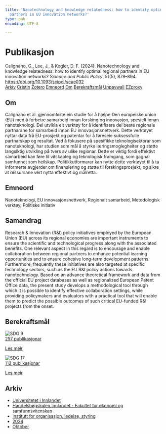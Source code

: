 ```yaml
---
title: 'Nanotechnology and knowledge relatedness: how to identify optimal regional
  partners in EU innovation networks?'
type: pub
encoding: UTF-8

---
```

<h1>Publikasjon</h1>
<article id="csl-bib-container-FVFT2WP4" class="csl-bib-container">
  <div class="csl-bib-body"> <div class="csl-entry">Calignano, G., Lee, J., &#38; Kogler, D. F. (2024). Nanotechnology and knowledge relatedness: how to identify optimal regional partners in EU innovation networks? <i>Science and Public Policy</i>, <i>51</i>(5), 879–894. <a href="https://doi.org/10.1093/scipol/scae032">https://doi.org/10.1093/scipol/scae032</a></div> </div>
  <div class="csl-bib-buttons">
    <a href="#taxonomy-article-FVFT2WP4" alt="archive" class="csl-bib-button">Arkiv</a>
    <a href="https://app.cristin.no/results/show.jsf?id=2316146" alt="Cristin" class="csl-bib-button">Cristin</a>
    <a href="http://zotero.org/groups/5881554/items/FVFT2WP4" alt="Zotero" class="csl-bib-button">Zotero</a>
    <a href="#keywords-article-FVFT2WP4" alt="keywords" class="csl-bib-button">Emneord</a>
    <a href="#about-article-FVFT2WP4" alt="about_pub" class="csl-bib-button">Om</a>
    <a href="#sdg-article-FVFT2WP4" alt="sdg" class="csl-bib-button">Berekraftsmål</a>
    <a href="https://doi.org/10.1093/scipol/scae032" alt="Unpaywall" class="csl-bib-button">Unpaywall</a>
    <a href="https://doi.org/10.1093/scipol/scae032" alt="EZproxy" class="csl-bib-button">EZproxy</a>
  </div>
  <div id="csl-bib-meta-container-FVFT2WP4"></div>
</article>
<div id="csl-bib-meta-FVFT2WP4" class="csl-bib-meta">
  <article id="about-article-FVFT2WP4" class="about_pub-article">
    <h1>Om</h1>
    Calignano et al. gjennomførte ein studie for å hjelpe Den europeiske union (EU) med å forbetre samarbeid innan forsking og innovasjon, spesielt innan nanoteknologi. Dei utvikla eit verktøy for å identifisere dei beste regionale partnarane for samarbeid innan EU innovasjonsnettverk. Dette verktøyet nyttar data frå EU-prosjekt og patentar for å føreseie suksessfulle partnarskap og resultat. Ved å fokusere på spesifikke teknologisektorar som nanoteknologi, har studien som mål å styrke læringsmoglegheiter og støtte langsiktig utvikling på tvers av ulike regionar. Dette er viktig fordi effektivt samarbeid kan føre til vitskapleg og teknologisk framgang, som gagnar samfunnet som heilskap. Politikkutformarar kan nytte dette verktøyet til å ta informerte avgjerder om finansiering og støtte til forskingsprosjekt, og sikre at ressursane vert nytta effektivt og målretta.
  </article>
  <article id="keywords-article-FVFT2WP4" class="keywords-article">
    <h1>Emneord</h1>
    Nanoteknologi, EU innovasjonsnettverk, Regionalt samarbeid, Metodologisk verktøy, Politiske initiativ
  </article>
  <article id="abstract-article-FVFT2WP4" class="abstract-article">
    <h1>Samandrag</h1>
    Research &amp; Innovation (R&amp;I) policy initiatives employed by the European Union (EU) across its regional economies are important instruments to ensure the scientific and technological progress along with the associated benefits. One relevant aspect in this regard is to encourage and enable collaboration between regional partners to enhance potential learning opportunities and to ensure cohesive long-term development patterns. Furthermore, frequently these initiatives are also targeted at specific technology sectors, such as the EU R&amp;I policy actions towards nanotechnology. Based on an advance theoretical framework and data from the official EU project databases as well as regionalized European Patent Office data, the present study develops a methodological tool through which it is possible to identify effective collaboration settings, while providing policymakers and evaluators with a practical tool that will enable them to predict the possible outcomes of such critical EU-funded R&amp;I projects from the onset.
  </article>
  <article id="sdg-article-FVFT2WP4" class="sdg-article">
    <h1>Berekraftsmål</h1>
    <div class="sdg-container"><div id="sdg9" class="sdg">
        <img src="{{< params subfolder >}}images/sdg/sdg09_nn.png" class="image" alt="SDG 9">
        <div class="sdg-overlay">
          <a href="{{< params subfolder >}}nn/archive/?sdg=9#archive" class="sdg-publication-count"><span>257</span> publikasjonar</a>
          <p><a href="https://fn.no/om-fn/fns-baerekraftsmaal/industri-innovasjon-og-infrastruktur?lang=nno-NO" class="sdg-read-more">Les meir</a></p>
        </div>
      </div> <div id="sdg17" class="sdg">
        <img src="{{< params subfolder >}}images/sdg/sdg17_nn.png" class="image" alt="SDG 17">
        <div class="sdg-overlay">
          <a href="{{< params subfolder >}}nn/archive/?sdg=17#archive" class="sdg-publication-count"><span>112</span> publikasjonar</a>
          <p><a href="https://fn.no/om-fn/fns-baerekraftsmaal/samarbeid-for-aa-naa-maalene?lang=nno-NO" class="sdg-read-more">Les meir</a></p>
        </div>
      </div></div>
  </article>
  <article id="taxonomy-article-FVFT2WP4" class="taxonomy-article">
    <h1>Arkiv</h1>
    <ul>
      <li><a href="{{< params subfolder >}}nn/archive/?key=3DCRN523">Universitetet i Innlandet</a></li>
      <li><a href="{{< params subfolder >}}nn/archive/?key=DU8Q9LN9">Handelshøgskolen Innlandet - Fakultet for økonomi og samfunnsvitenskap</a></li>
      <li><a href="{{< params subfolder >}}nn/archive/?key=4LUWR3ZM">Institutt for organisasjon, ledelse, styring</a></li>
      <li><a href="{{< params subfolder >}}nn/archive/?key=TY5PNNUR">2024</a></li>
      <li><a href="{{< params subfolder >}}nn/archive/?key=CY2FPFRV">Oktober</a></li>
    </ul>
  </article>
</div>
